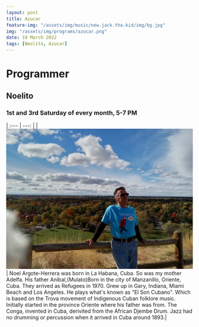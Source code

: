 ```yaml
---
layout: post
title: Azucar
feature-img: "/assets/img/music/new.jack.tha.kid/img/bg.jpg"
img: "/assets/img/programs/azucar.png"
date: 19 March 2022
tags: [Neolito, Azucar]
---
```


# Programmer

## Noelito

### 1st and 3rd Saturday of every month, 5-7 PM

| :--- | ---: |
| ![](/assets/img/programs/noelito.jpg) | Noel Argote-Herrera was born in La Habana, Cuba. So was my mother Adelfa. His father Anibal,(Mulato)Born in the city of Manzanillo, Oriente, Cuba. They arrived as Refugees in 1970. Grew up in Gary, Indiana, Miami Beach and Los Angeles. He plays what's known as "El Son Cubano". Which is based on the Trova movement of Indigenous Cuban folklore music. Initially started in the province Oriente where his father was from. The Conga, invented in Cuba, derivited from the African Djembe Drum. Jazz had no drumming or percussion when it arrived in Cuba around 1893.|
